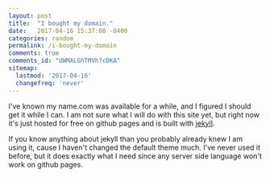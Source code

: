 ```yaml
---
layout: post
title:  "I bought my domain."
date:   2017-04-16 15:37:00 -0400
categories: random
permalink: /i-bought-my-domain
comments: true
comments_id: "UWMALGhTMVh7cDKA"
sitemap:
  lastmod: '2017-04-16'
  changefreq: 'never'
---
```

I've known my name.com was available for a while, and I figured I should get it while I can. I am not sure what I will do
with this site yet, but right now it's just hosted for free on github pages and is built with [jekyll][jekyll-gh].

If you know anything about jekyll than you probably already knew I am using it, cause I haven't changed the default theme much.  I've
never used it before, but it does exactly what I need since any server side language won't work on github pages.

[jekyll-gh]:   https://github.com/jekyll/jekyll
